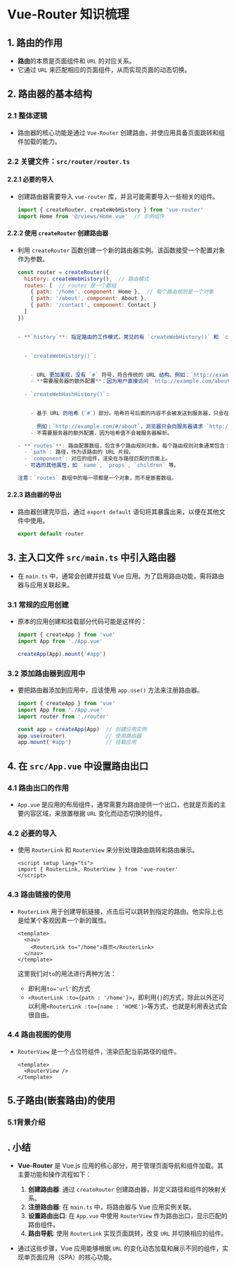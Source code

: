 
# Vue-Router 知识梳理

## 1. 路由的作用

- **路由**的本质是页面组件和 `URL` 的对应关系。
- 它通过 `URL` 来匹配相应的页面组件，从而实现页面的动态切换。

## 2. 路由器的基本结构

### 2.1 整体逻辑
- 路由器的核心功能是通过 `Vue-Router` 创建路由，并使应用具备页面跳转和组件加载的能力。

### 2.2 关键文件：`src/router/router.ts`

#### 2.2.1 必要的导入
- 创建路由器需要导入 `vue-router` 库，并且可能需要导入一些相关的组件。
  
  ```javascript
  import { createRouter, createWebHistory } from 'vue-router'
  import Home from '@/views/Home.vue'  // 示例组件

#### 2.2.2 使用 `createRouter` 创建路由器

- 利用 `createRouter` 函数创建一个新的路由器实例。该函数接受一个配置对象作为参数。
  
  ```javascript
  const router = createRouter({
    history: createWebHistory(),  // 路由模式
    routes: [  // routes 是一个数组
      { path: '/home', component: Home },  // 每个路由规则是一个对象
      { path: '/about', component: About },
      { path: '/contact', component: Contact }
    ]
  })


  - **`history`**: 指定路由的工作模式，常见的有 `createWebHistory()` 和 `createWebHashHistory()`。


    - `createWebHistory()`:


      - URL 更加美观，没有 `#` 符号，符合传统的 URL 结构。例如：`http://example.com/about`。   
      - **需要服务器的额外配置**：因为用户直接访问 `http://example.com/about` 时，服务器必须正确处理该请求并返回应用的主页面，而不是返回 404 错误。这意味着，当用户刷新页面时，服务器要能处理这个路径，并返回应用的入口文件（通常是 `index.html`）。
    
    - `createWebHashHistory()`:


      - 基于 URL 的哈希（`#`）部分。哈希符号后面的内容不会被发送到服务器，只会在浏览器内部解析。因此，改变哈希值不会导致页面刷新。
    
        例如：`http://example.com/#/about`，浏览器只会向服务器请求 `http://example.com`，而 `#/about` 只在前端解析。
      - 不需要服务器的额外配置，因为哈希值不会被服务器解析。

  - **`routes`**: 路由配置数组，包含多个路由规则对象。每个路由规则对象通常包含：
    - `path`: 路径，作为该路由的 URL 片段。
    - `component`: 对应的组件，渲染在与路径匹配的页面上。
    - 可选的其他属性，如 `name`, `props`, `children` 等。

  注意：`routes` 数组中的每一项都是一个对象，而不是嵌套数组。

#### 2.2.3 路由器的导出

- 路由器创建完毕后，通过 `export default` 语句将其暴露出来，以便在其他文件中使用。

  ```javascript
  export default router

## 3. 主入口文件 `src/main.ts` 中引入路由器

- 在 `main.ts` 中，通常会创建并挂载 Vue 应用。为了启用路由功能，需将路由器与应用关联起来。

### 3.1 常规的应用创建
- 原本的应用创建和挂载部分代码可能是这样的：

  ```javascript
  import { createApp } from 'vue'
  import App from './App.vue'
  
  createApp(App).mount('#app')

### 3.2 添加路由器到应用中

- 要把路由器添加到应用中，应该使用 `app.use()` 方法来注册路由器。
  
  ```javascript
  import { createApp } from 'vue'
  import App from './App.vue'
  import router from './router'
  
  const app = createApp(App)  // 创建应用实例
  app.use(router)             // 使用路由器
  app.mount('#app')           // 挂载应用

## 4. 在 `src/App.vue` 中设置路由出口

### 4.1 路由出口的作用
- `App.vue` 是应用的布局组件，通常需要为路由提供一个出口，也就是页面的主要内容区域，来放置根据 `URL` 变化而动态切换的组件。

### 4.2 必要的导入
- 使用 `RouterLink` 和 `RouterView` 来分别处理路由跳转和路由展示。

  ```vue
  <script setup lang="ts">
  import { RouterLink, RouterView } from 'vue-router'
  </script>

### 4.3 路由链接的使用
- `RouterLink` 用于创建导航链接，点击后可以跳转到指定的路由。他实际上也是给某个客观因素一个新的属性。

  ```vue
  <template>
    <nav>
      <RouterLink to="/home">首页</RouterLink>
    </nav>
  </template>
  ```
  
  这里我们对`to`的用法进行两种方法：
  
  * <RouterLink to='/home'>即利用`to='url'`的方式
  * `<RouterLink :to={path : '/home'}>`，即利用`{}`的方式，除此以外还可以利用`<RouterLink :to={name : 'HOME'}>`等方式，也就是利用表达式会很自由。

### 4.4 路由视图的使用
- `RouterView` 是一个占位符组件，渲染匹配当前路径的组件。

  ```vue
  <template>
    <RouterView />
  </template>
  ```

## 5.子路由(嵌套路由)的使用

### 5.1背景介绍



## . 小结

- **Vue-Router** 是 Vue.js 应用的核心部分，用于管理页面导航和组件加载。其主要功能和操作流程如下：
  1. **创建路由器**: 通过 `createRouter` 创建路由器，并定义路径和组件的映射关系。
  2. **注册路由器**: 在 `main.ts` 中，将路由器与 Vue 应用实例关联。
  3. **设置路由出口**: 在 `App.vue` 中使用 `RouterView` 作为路由出口，显示匹配的路由组件。
  4. **路由导航**: 使用 `RouterLink` 实现页面跳转，改变 `URL` 并切换相应的组件。

- 通过这些步骤，Vue 应用能够根据 `URL` 的变化动态加载和展示不同的组件，实现单页面应用（SPA）的核心功能。

